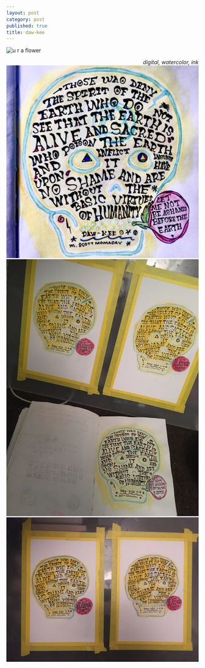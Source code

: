 ```yaml
---
layout: post
category: post
published: true
title: daw-kee
---
```

![u r a flower](/media/ura-flower.jpeg)
<!--more-->
<span class='date' style='float:right;'>*digital, watercolor, ink*</span>

![daw-kee](/media/daw-kee.jpeg)
![daw-kee 1](/media/daw-kee-1.jpeg)
![daw-kee 2](/media/daw-kee-2.jpeg)